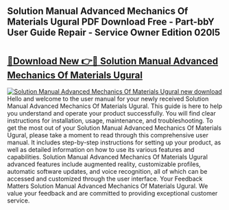 ## Solution Manual Advanced Mechanics Of Materials Ugural PDF Download Free - Part-bbY User Guide Repair - Service Owner Edition 020l5

# <h2><a href="http://bc89590.oget.top/?id=Solution+Manual+Advanced+Mechanics+Of+Materials+Ugural">🔗Download New 👉🔴 Solution Manual Advanced Mechanics Of Materials Ugural</a></h2>

[![Solution Manual Advanced Mechanics Of Materials Ugural new download](https://i.imgur.com/5g1atiW.png)](http://bc89590.oget.top/?id=Solution+Manual+Advanced+Mechanics+Of+Materials+Ugural)
Hello and welcome to the user manual for your newly received Solution Manual Advanced Mechanics Of Materials Ugural. This guide is here to help you understand and operate your product successfully. You will find clear instructions for installation, usage, maintenance, and troubleshooting. To get the most out of your Solution Manual Advanced Mechanics Of Materials Ugural, please take a moment to read through this comprehensive user manual. It includes step-by-step instructions for setting up your product, as well as detailed information on how to use its various features and capabilities. Solution Manual Advanced Mechanics Of Materials Ugural advanced features include augmented reality, customizable profiles, automatic software updates, and voice recognition, all of which can be accessed and customized through the user interface. Your Feedback Matters Solution Manual Advanced Mechanics Of Materials Ugural. We value your feedback and are committed to providing exceptional customer service.
